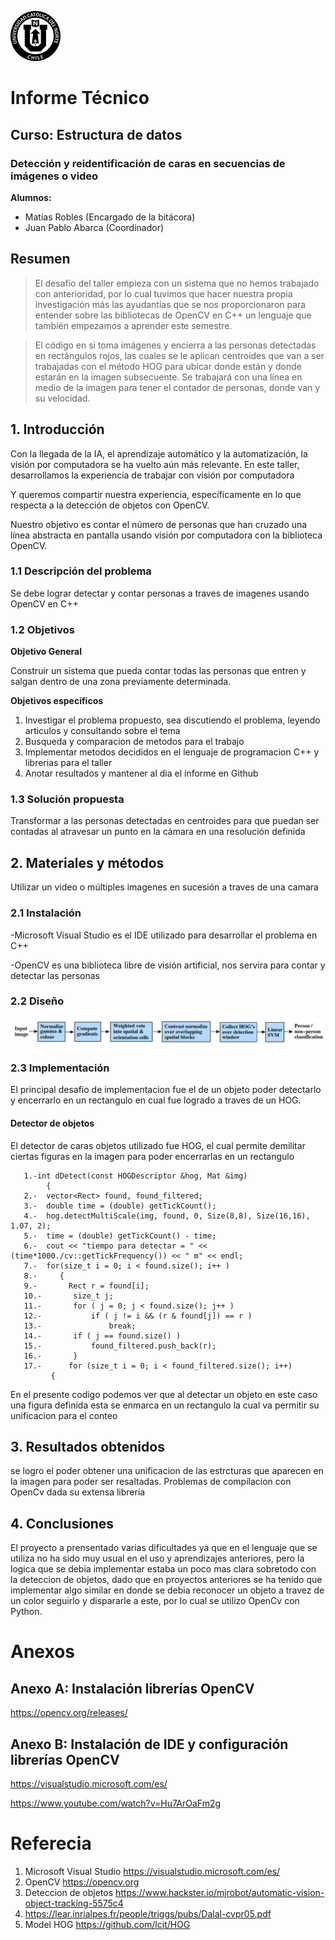 ![UCN](images/60x60-ucn-negro.png)


# Informe Técnico 
## Curso: Estructura de datos
### Detección y reidentificación de caras en secuencias de imágenes o video

**Alumnos:**

* Matías Robles (Encargado de la bitácora)
* Juan Pablo Abarca (Coordinador)

## Resumen 

> El desafío del taller empieza con un sistema que no hemos trabajado con anterioridad, por lo cual tuvimos que hacer nuestra propia investigación más las ayudantías que se nos proporcionaron para entender sobre las bibliotecas de OpenCV en C++ un lenguaje que también empezamos a aprender este semestre.

>El código en si toma imágenes y encierra a las personas detectadas en rectángulos rojos, las cuales se le aplican centroides que van a ser trabajadas con el método HOG para ubicar donde están y donde estarán en la imagen subsecuente. Se trabajará con una línea en medio de la imagen para tener el contador de personas, donde van y su velocidad.
## 1. Introducción
Con la llegada de la IA, el aprendizaje automático y la automatización, la visión por computadora se ha vuelto aún más relevante. En este taller, desarrollamos la experiencia de trabajar con visión por computadora

Y queremos compartir nuestra experiencia, específicamente en lo que respecta a la detección de objetos con OpenCV.

Nuestro objetivo es contar el número de personas que han cruzado una línea abstracta en pantalla usando visión por computadora con la biblioteca OpenCV.


### 1.1 Descripción del problema

Se debe lograr detectar y contar personas a traves de imagenes usando OpenCV en C++

### 1.2 Objetivos 

**Objetivo General**

Construir un sistema que pueda contar todas las personas
que entren y salgan dentro de una zona previamente determinada. 

**Objetivos específicos**

1. Investigar el problema propuesto, sea discutiendo el problema, leyendo articulos y consultando sobre el tema
2. Busqueda y comparacion de metodos para el trabajo
3. Implementar metodos decididos en el lenguaje de programacion C++ y librerias para el taller
4. Anotar resultados y mantener al dia el informe en Github

### 1.3 Solución propuesta

Transformar a las personas detectadas en centroides para que puedan ser contadas al atravesar un punto en la cámara en una resolución definida

## 2. Materiales y métodos

Utilizar un video o múltiples imagenes en sucesión a traves de una camara

### 2.1 Instalación

-Microsoft Visual Studio es el IDE utilizado para desarrollar el problema en C++

-OpenCV es una biblioteca libre de visión artificial, nos servira para contar y detectar las personas 

### 2.2 Diseño 
![tallerimg2](images/tallerimg2.jpeg)


### 2.3 Implementación

El principal desafio de implementacion fue el de un objeto poder detectarlo y encerrarlo en un rectangulo en cual fue logrado a traves de un HOG.


#### Detector de objetos 

El detector de caras objetos utilizado fue HOG, el cual permite demilitar ciertas figuras en la imagen para poder encerrarlas en un rectangulo

```
   1.-int dDetect(const HOGDescriptor &hog, Mat &img)
        {
   2.-  vector<Rect> found, found_filtered;
   3.-  double time = (double) getTickCount();
   4.-  hog.detectMultiScale(img, found, 0, Size(8,8), Size(16,16), 1.07, 2);
   5.-  time = (double) getTickCount() - time;
   6.-  cout << "tiempo para detectar = " << (time*1000./cv::getTickFrequency()) << " m" << endl;
   7.-  for(size_t i = 0; i < found.size(); i++ )
   8.-     {
   9.-       Rect r = found[i];
   10.-       size_t j;
   11.-       for ( j = 0; j < found.size(); j++ )
   12.-           if ( j != i && (r & found[j]) == r )
   13.-               break;
   14.-       if ( j == found.size() )
   15.-     	  found_filtered.push_back(r);
   16.-       }
   17.-      for (size_t i = 0; i < found_filtered.size(); i++)
         {
```
En el presente codigo podemos ver que al detectar un objeto en este caso una figura definida esta se enmarca en un rectangulo la cual va permitir su unificacion para el conteo

## 3. Resultados obtenidos
se logro el poder obtener una unificacion de las estrcturas que aparecen en la imagen para poder ser resaltadas.
Problemas de compilacion con OpenCv dada su extensa libreria 

## 4. Conclusiones
El proyecto a prensentado varias dificultades ya que en el lenguaje que se utiliza no ha sido muy usual en el uso y aprendizajes anteriores, pero la logica que se debia implementar estaba un poco mas clara sobretodo con la deteccion de objetos, dado que en proyectos anteriores se ha tenido que implementar algo similar en donde se debia reconocer un objeto a travez de un color seguirlo y dispararle a este, por lo cual se utilizo OpenCv con Python.


# Anexos

## Anexo A: Instalación librerías OpenCV

https://opencv.org/releases/

## Anexo B: Instalación de IDE y configuración librerías OpenCV

https://visualstudio.microsoft.com/es/

https://www.youtube.com/watch?v=Hu7ArOaFm2g

# Referecia

1. Microsoft Visual Studio https://visualstudio.microsoft.com/es/
2. OpenCV https://opencv.org
3. Deteccion de objetos https://www.hackster.io/mjrobot/automatic-vision-object-tracking-5575c4
4. https://lear.inrialpes.fr/people/triggs/pubs/Dalal-cvpr05.pdf
5. Model HOG https://github.com/lcit/HOG
